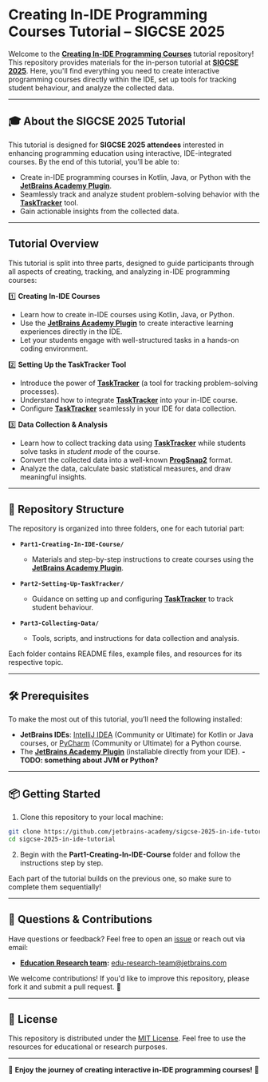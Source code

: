 # Creating In-IDE Programming Courses Tutorial – SIGCSE 2025

Welcome to the [**Creating In-IDE Programming Courses**](https://sigcse2025.sigcse.org/details/sigcse-ts-2025-tutorials/11/Tutorial-104-Creating-in-IDE-Programming-Courses) tutorial repository! 
This repository provides materials for the in-person tutorial at [**SIGCSE 2025**](https://sigcse2025.sigcse.org/). 
Here, you'll find everything you need to create interactive programming courses directly within the IDE, set up tools for tracking student behaviour, and analyze the collected data.

---

## 🎓 About the SIGCSE 2025 Tutorial

This tutorial is designed for **SIGCSE 2025 attendees** interested in enhancing programming education using interactive, IDE-integrated courses. By the end of this tutorial, you’ll be able to:

- Create in-IDE programming courses in Kotlin, Java, or Python with the [**JetBrains Academy Plugin**](https://plugins.jetbrains.com/plugin/10081-jetbrains-academy).
- Seamlessly track and analyze student problem-solving behavior with the [**TaskTracker**](https://github.com/JetBrains-Research/tasktracker-3) tool.
- Gain actionable insights from the collected data.

---

## Tutorial Overview

This tutorial is split into three parts, designed to guide participants through all aspects of creating, tracking, and analyzing in-IDE programming courses:


1️⃣ **Creating In-IDE Courses**
- Learn how to create in-IDE courses using Kotlin, Java, or Python.
- Use the [**JetBrains Academy Plugin**](https://plugins.jetbrains.com/plugin/10081-jetbrains-academy) to create interactive learning experiences directly in the IDE.
- Let your students engage with well-structured tasks in a hands-on coding environment.


2️⃣ **Setting Up the TaskTracker Tool**
- Introduce the power of [**TaskTracker**](https://github.com/JetBrains-Research/tasktracker-3) (a tool for tracking problem-solving processes).
- Understand how to integrate [**TaskTracker**](https://github.com/JetBrains-Research/tasktracker-3) into your in-IDE course.
- Configure [**TaskTracker**](https://github.com/JetBrains-Research/tasktracker-3) seamlessly in your IDE for data collection.


3️⃣ **Data Collection & Analysis**
- Learn how to collect tracking data using [**TaskTracker**](https://github.com/JetBrains-Research/tasktracker-3) while students solve tasks in _student mode_ of the course.
- Convert the collected data into a well-known [**ProgSnap2**](https://dl.acm.org/doi/10.1145/3341525.3387373) format.
- Analyze the data, calculate basic statistical measures, and draw meaningful insights.

---

## 📂 Repository Structure

The repository is organized into three folders, one for each tutorial part:

- **`Part1-Creating-In-IDE-Course/`**
    - Materials and step-by-step instructions to create courses using the [**JetBrains Academy Plugin**](https://plugins.jetbrains.com/plugin/10081-jetbrains-academy).

- **`Part2-Setting-Up-TaskTracker/`**
    - Guidance on setting up and configuring [**TaskTracker**](https://github.com/JetBrains-Research/tasktracker-3) to track student behaviour.

- **`Part3-Collecting-Data/`**
    - Tools, scripts, and instructions for data collection and analysis.

Each folder contains README files, example files, and resources for its respective topic.

---

## 🛠 Prerequisites

To make the most out of this tutorial, you’ll need the following installed:

- **JetBrains IDEs**: [IntelliJ IDEA](https://www.jetbrains.com/idea/) (Community or Ultimate) for Kotlin or Java courses, or [PyCharm](https://www.jetbrains.com/pycharm/) (Community or Ultimate) for a Python course.
- The [**JetBrains Academy Plugin**](https://plugins.jetbrains.com/plugin/10081-jetbrains-academy) (installable directly from your IDE).
**- TODO: something about JVM or Python?**

---

## 📦 Getting Started

1. Clone this repository to your local machine:

```bash
git clone https://github.com/jetbrains-academy/sigcse-2025-in-ide-tutorial.git
cd sigcse-2025-in-ide-tutorial
```

2. Begin with the **Part1-Creating-In-IDE-Course** folder and follow the instructions step by step.

Each part of the tutorial builds on the previous one, so make sure to complete them sequentially!

---

## 📧 Questions & Contributions

Have questions or feedback? Feel free to open an [issue](https://github.com/jetbrains-academy/sigcse-2025-in-ide-tutorial/issues) or reach out via email:
- **[Education Research team](https://lp.jetbrains.com/research/education/):** [edu-research-team@jetbrains.com](mailto:edu-research-team@jetbrains.com)

We welcome contributions! If you'd like to improve this repository, please fork it and submit a pull request. 🙌

---

## 📝 License

This repository is distributed under the [MIT License](LICENSE). Feel free to use the resources for educational or research purposes.

---

🎉 **Enjoy the journey of creating interactive in-IDE programming courses!** 🚀
